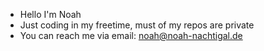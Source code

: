 - Hello I'm Noah
- Just coding in my freetime, must of my repos are private
- You can reach me via email: noah@noah-nachtigal.de

<!---
einznoah/einznoah is a ✨ special ✨ repository because its `README.md` (this file) appears on your GitHub profile.
You can click the Preview link to take a look at your changes.
--->

